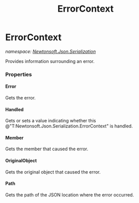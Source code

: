 ﻿---
title: ErrorContext
---

# ErrorContext
_namespace: [Newtonsoft.Json.Serialization](N-Newtonsoft.Json.Serialization.html)_

Provides information surrounding an error.



### Properties

#### Error
Gets the error.
#### Handled
Gets or sets a value indicating whether this @"T:Newtonsoft.Json.Serialization.ErrorContext" is handled.
#### Member
Gets the member that caused the error.
#### OriginalObject
Gets the original object that caused the error.
#### Path
Gets the path of the JSON location where the error occurred.

